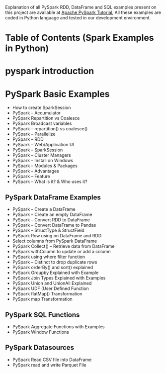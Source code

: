 Explanation of all PySpark RDD, DataFrame and SQL examples present on this project are available at [Apache PySpark Tutorial](https://sparkbyexamples.com/pyspark-tutorial/), All these examples are coded in Python language and tested in our development environment.

# Table of Contents (Spark Examples in Python)
# pyspark introduction
# PySpark Basic Examples
- How to create SparkSession
- PySpark – Accumulator
- PySpark Repartition vs Coalesce
- PySpark Broadcast variables
- PySpark – repartition() vs coalesce()
- PySpark – Parallelize
- PySpark – RDD
- PySpark – Web/Application UI
- PySpark – SparkSession
- PySpark – Cluster Managers
- PySpark – Install on Windows
- PySpark – Modules & Packages
- PySpark – Advantages
- PySpark – Feature
- PySpark – What is it? & Who uses it?


## PySpark DataFrame Examples 
- PySpark – Create a DataFrame
- PySpark – Create an empty DataFrame
- PySpark – Convert RDD to DataFrame
- PySpark – Convert DataFrame to Pandas
- PySpark – StructType & StructField
- PySpark Row using on DataFrame and RDD
- Select columns from PySpark DataFrame 
- PySpark Collect() – Retrieve data from DataFrame
- PySpark withColumn to update or add a column
- PySpark using where filter function 
- PySpark – Distinct to drop duplicate rows 
- PySpark orderBy() and sort() explained
- PySpark Groupby Explained with Example
- PySpark Join Types Explained with Examples
- PySpark Union and UnionAll Explained
- PySpark UDF (User Defined Function
- PySpark flatMap() Transformation
- PySpark map Transformation


## PySpark SQL Functions
- PySpark Aggregate Functions with Examples
- PySpark Window Functions


## PySpark Datasources
- PySpark Read CSV file into DataFrame
- PySpark read and write Parquet File

